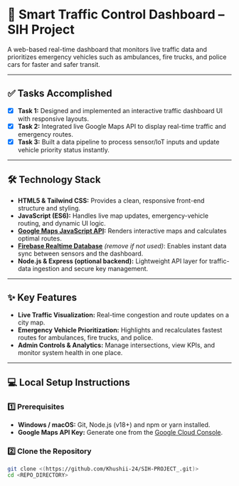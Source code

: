 # 🚦 Smart Traffic Control Dashboard – SIH Project

A web-based real-time dashboard that monitors live traffic data and prioritizes emergency vehicles such as ambulances, fire trucks, and police cars for faster and safer transit.

---

## ✅ Tasks Accomplished
- [x] **Task 1:** Designed and implemented an interactive traffic dashboard UI with responsive layouts.  
- [x] **Task 2:** Integrated live Google Maps API to display real-time traffic and emergency routes.  
- [x] **Task 3:** Built a data pipeline to process sensor/IoT inputs and update vehicle priority status instantly.

---

## 🛠️ Technology Stack
- **HTML5 & Tailwind CSS:** Provides a clean, responsive front-end structure and styling.  
- **JavaScript (ES6):** Handles live map updates, emergency-vehicle routing, and dynamic UI logic.  
- **[Google Maps JavaScript API](https://developers.google.com/maps/documentation/javascript):** Renders interactive maps and calculates optimal routes.  
- **[Firebase Realtime Database](https://firebase.google.com/products/realtime-database)** *(remove if not used)*: Enables instant data sync between sensors and the dashboard.  
- **Node.js & Express (optional backend):** Lightweight API layer for traffic-data ingestion and secure key management.

---

## ✨ Key Features
- **Live Traffic Visualization:** Real-time congestion and route updates on a city map.  
- **Emergency Vehicle Prioritization:** Highlights and recalculates fastest routes for ambulances, fire trucks, and police.  
- **Admin Controls & Analytics:** Manage intersections, view KPIs, and monitor system health in one place.

---

## 💻 Local Setup Instructions

### 1️⃣ Prerequisites
- **Windows / macOS:** Git, Node.js (v18+) and npm or yarn installed.  
- **Google Maps API Key:** Generate one from the [Google Cloud Console](https://console.cloud.google.com/).

### 2️⃣ Clone the Repository
```bash
git clone <(https://github.com/Khushii-24/SIH-PROJECT_.git)>
cd <REPO_DIRECTORY>
